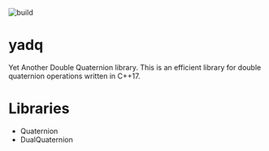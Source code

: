 ![build](https://github.com/pardi/yadq/actions/workflows/cmake.yml/badge.svg)

# yadq
Yet Another Double Quaternion library. This is an efficient library for double quaternion operations written in C++17.

# Libraries
- Quaternion
- DualQuaternion

